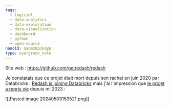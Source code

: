 ```yaml
---
tags:
  - logiciel
  - data-analytics
  - data-exploration
  - data-visualisation
  - dashboard
  - python
  - open-source
nanoid: oaom28p1kqyp
type: evergreen_note
---
```

Site web : https://github.com/getredash/redash

Je constatais que ce projet était mort depuis son rachat en juin 2020 par Databricks : [Redash is joining Databricks](http://web.archive.org/web/20200717104636/https://blog.redash.io/redash-joins-databricks) mais j'ai l'impression que [le projet a repris vie](https://github.com/getredash/redash/graphs/contributors) depuis mi 2023 :

![[Pasted image 20240503153521.png]]

